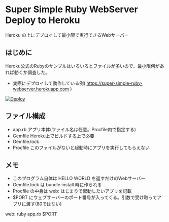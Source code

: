 # Super Simple Ruby WebServer Deploy to Heroku

Heroku の上にデプロイして最小限で実行できるWebサーバー

## はじめに

Heroku公式のRubyのサンプルはいろいろとファイルが多いので、最小限何があれば動くか調査した。

- 実際にデプロイして動作している例( https://super-simple-ruby-webserver.herokuapp.com )

[![Deploy](https://www.herokucdn.com/deploy/button.svg)](https://heroku.com/deploy?template=https://github.com/GOROman/SuperSimpleRubyWebServerDeployToHeroku)


## ファイル構成

- app.rb アプリ本体(ファイル名は任意。Procfile内で指定する)
- Gemfile Heroku上でビルドする上で必要
- Gemfile.lock 
- Procfile このファイルがないと起動時にアプリを実行してもらえない

## メモ

- このプログラム自体は HELLO WORLD を返すだけのWebサーバー
- Gemfile.lock は bundle install 時に作られる
- Procfile の中身は web: はじまりで起動したいアプリを記載
- $PORT にウェブサーバーのポート番号が入ってくる。引数で受け取ってアプリに渡す(80ではない)

web: ruby app.rb $PORT

